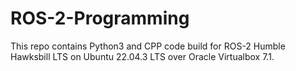 # ROS-2-Programming

This repo contains Python3 and CPP code build for ROS-2 Humble Hawksbill LTS on Ubuntu 22.04.3 LTS over Oracle Virtualbox 7.1.
